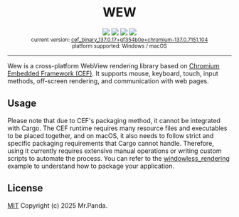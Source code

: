 <!--lint disable no-literal-urls-->
<div align="center">
  <h1>WEW</h1>
</div>
<div align="center">
  <img src="https://img.shields.io/github/actions/workflow/status/mycrl/wew/release.yml?branch=main"/>
  <img src="https://img.shields.io/github/license/mycrl/wew"/>
  <img src="https://img.shields.io/github/issues/mycrl/wew"/>
  <img src="https://img.shields.io/github/stars/mycrl/wew"/>
</div>
<div align="center">
  <sup>
    current version: 
    <a href="https://cef-builds.spotifycdn.com/index.html">cef_binary_137.0.17+gf354b0e+chromium-137.0.7151.104</a>
  </sup>
  </br>
  <sup>platform supported: Windows / macOS</sup>
</div>

---

Wew is a cross-platform WebView rendering library based on [Chromium Embedded Framework (CEF)](https://github.com/chromiumembedded/cef). It supports mouse, keyboard, touch, input methods, off-screen rendering, and communication with web pages.

## Usage

Please note that due to CEF's packaging method, it cannot be integrated with Cargo. The CEF runtime requires many resource files and executables to be placed together, and on macOS, it also needs to follow strict and specific packaging requirements that Cargo cannot handle. Therefore, using it currently requires extensive manual operations or writing custom scripts to automate the process. You can refer to the [windowless_rendering](./examples/windowless_rendering) example to understand how to package your application.

## License

[MIT](./LICENSE) Copyright (c) 2025 Mr.Panda.
